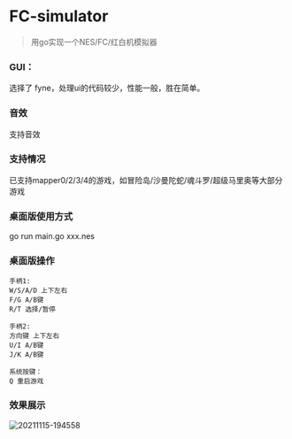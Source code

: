 # FC-simulator
> 用go实现一个NES/FC/红白机模拟器
### GUI：
选择了 fyne，处理ui的代码较少，性能一般，胜在简单。
### 音效
支持音效
### 支持情况
已支持mapper0/2/3/4的游戏，如冒险岛/沙曼陀蛇/魂斗罗/超级马里奥等大部分游戏
### 桌面版使用方式
go run main.go xxx.nes
### 桌面版操作
```
手柄1:
W/S/A/D 上下左右
F/G A/B键
R/T 选择/暂停

手柄2:
方向键 上下左右
U/I A/B键
J/K A/B键

系统按键：
Q 重启游戏
```
### 效果展示
![20211115-194558](https://user-images.githubusercontent.com/17704150/141776750-9c96a355-3049-41cf-8b24-82d6df0215a3.png)
